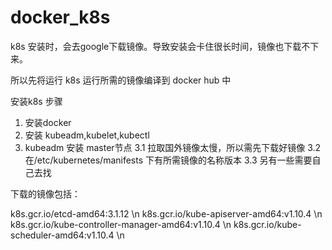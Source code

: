 # docker_k8s

k8s 安装时，会去google下载镜像。导致安装会卡住很长时间，镜像也下载不下来。

所以先将运行 k8s 运行所需的镜像编译到 docker hub 中

安装k8s 步骤

1. 安装docker
2. 安装 kubeadm,kubelet,kubectl
3. kubeadm 安装 master节点
	3.1	拉取国外镜像太慢，所以需先下载好镜像
	3.2 在/etc/kubernetes/manifests 下有所需镜像的名称版本
	3.3 另有一些需要自己去找



下载的镜像包括：

  k8s.gcr.io/etcd-amd64:3.1.12 \n
  k8s.gcr.io/kube-apiserver-amd64:v1.10.4 \n
  k8s.gcr.io/kube-controller-manager-amd64:v1.10.4 \n
  k8s.gcr.io/kube-scheduler-amd64:v1.10.4 \n
